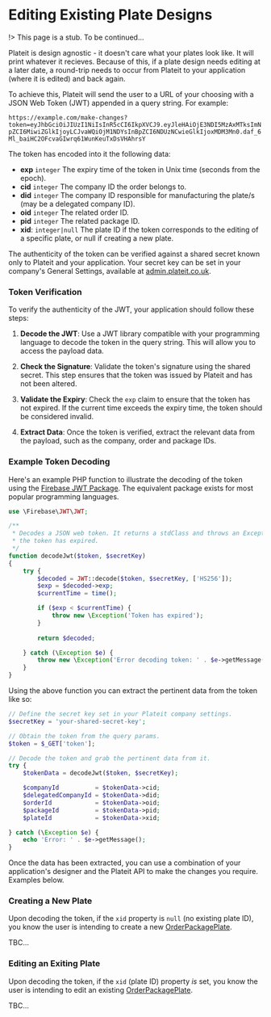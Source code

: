 # Editing Existing Plate Designs

!> This page is a stub. To be continued...

Plateit is design agnostic - it doesn't care what your plates look like. It will print whatever it recieves. Because of this, if a plate design needs editing at a later date, a round-trip needs to occur from Plateit to your application (where it is edited) and back again.

To achieve this, Plateit will send the user to a URL of your choosing with a JSON Web Token (JWT) appended in a query string. For example:

`https://example.com/make-changes?token=eyJhbGciOiJIUzI1NiIsInR5cCI6IkpXVCJ9.eyJleHAiOjE3NDI5MzAxMTksImNpZCI6MiwiZGlkIjoyLCJvaWQiOjM1NDYsInBpZCI6NDUzNCwieGlkIjoxMDM3Mn0.daf_6Ml_baiHC2OFcvaGIwrq61WunKeuTxDsVHAhrsY`

The token has encoded into it the following data:

* **exp** `integer` The expiry time of the token in Unix time (seconds from the epoch).
* **cid** `integer` The company ID the order belongs to.
* **did** `integer` The company ID responsible for manufacturing the plate/s (may be a delegated company ID).
* **oid** `integer` The related order ID.
* **pid** `integer` The related package ID.
* **xid**: `integer|null` The plate ID if the token corresponds to the editing of a specific plate, or null if creating a new plate.

The authenticity of the token can be verified against a shared secret known only to Plateit and your application. Your secret key can be set in your company's General Settings, available at [admin.plateit.co.uk](https://admin.plateit.co.uk).

### Token Verification

To verify the authenticity of the JWT, your application should follow these steps:

1. **Decode the JWT**: Use a JWT library compatible with your programming language to decode the token in the query string. This will allow you to access the payload data.

2. **Check the Signature**: Validate the token's signature using the shared secret. This step ensures that the token was issued by Plateit and has not been altered.

3. **Validate the Expiry**: Check the `exp` claim to ensure that the token has not expired. If the current time exceeds the expiry time, the token should be considered invalid.

4. **Extract Data**: Once the token is verified, extract the relevant data from the payload, such as the company, order and package IDs.

### Example Token Decoding

Here's an example PHP function to illustrate the decoding of the token using the [Firebase JWT Package](https://github.com/firebase/php-jwt). The equivalent package exists for most popular programming languages.

```php
use \Firebase\JWT\JWT;

/**
 * Decodes a JSON web token. It returns a stdClass and throws an Exception if
 * the token has expired.
 */
function decodeJwt($token, $secretKey)
{
    try {
        $decoded = JWT::decode($token, $secretKey, ['HS256']);
        $exp = $decoded->exp;
        $currentTime = time();

        if ($exp < $currentTime) {
            throw new \Exception('Token has expired');
        }
        
        return $decoded;

    } catch (\Exception $e) {
        throw new \Exception('Error decoding token: ' . $e->getMessage());
    }
}
```

Using the above function you can extract the pertinent data from the token like so:

```php
// Define the secret key set in your Plateit company settings.
$secretKey = 'your-shared-secret-key';

// Obtain the token from the query params.
$token = $_GET['token'];

// Decode the token and grab the pertinent data from it.
try {
    $tokenData = decodeJwt($token, $secretKey);

    $companyId          = $tokenData->cid;
    $delegatedCompanyId = $tokenData->did;
    $orderId            = $tokenData->oid;
    $packageId          = $tokenData->pid;
    $plateId            = $tokenData->xid;

} catch (\Exception $e) {
    echo 'Error: ' . $e->getMessage();
}
```

Once the data has been extracted, you can use a combination of your application's designer and the Plateit API to make the changes you require. Examples below.

### Creating a New Plate

Upon decoding the token, if the `xid` property is `null` (no existing plate ID), you know the user is intending to create a new [OrderPackagePlate](/objects/order-package-plate.md).

TBC...

### Editing an Exiting Plate

Upon decoding the token, if the `xid` (plate ID) property *is* set, you know the user is intending to edit an existing [OrderPackagePlate](/objects/order-package-plate.md).

TBC...